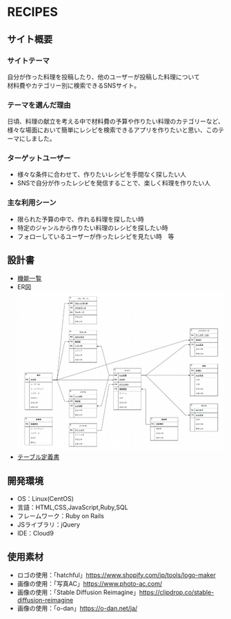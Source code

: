 # RECIPES
<!--[こちら](http://3.113.181.21/)からサイトへのアクセスが可能です。-->

## サイト概要

### サイトテーマ
自分が作った料理を投稿したり、他のユーザーが投稿した料理について<br>
材料費やカテゴリー別に検索できるSNSサイト。
​
### テーマを選んだ理由
日頃、料理の献立を考える中で材料費の予算や作りたい料理のカテゴリーなど、<br>
様々な場面において簡単にレシピを検索できるアプリを作りたいと思い、このテーマにしました。<br>

### ターゲットユーザー
- 様々な条件に合わせて、作りたいレシピを手間なく探したい人
- SNSで自分が作ったレシピを発信することで、楽しく料理を作りたい人

### 主な利用シーン
- 限られた予算の中で、作れる料理を探したい時
- 特定のジャンルから作りたい料理のレシピを探したい時
- フォローしているユーザーが作ったレシピを見たい時　等

## 設計書
- [機能一覧](https://docs.google.com/spreadsheets/d/1JDppa8nSIQzA-cBbLt10_6sFv0_wO5THL_cUynzovv0/edit?usp=sharing)
- ER図
![ER図](er.png)
- [テーブル定義書](https://docs.google.com/spreadsheets/d/1nnshbtLZcN0bYeOM3KJDRzxWb1Lm1Jy8yUglrrD6Z_s/edit?usp=sharing)
​
## 開発環境
- OS：Linux(CentOS)
- 言語：HTML,CSS,JavaScript,Ruby,SQL
- フレームワーク：Ruby on Rails
- JSライブラリ：jQuery
- IDE：Cloud9
​
## 使用素材
- ロゴの使用：「hatchful」https://www.shopify.com/jp/tools/logo-maker
- 画像の使用：「写真AC」https://www.photo-ac.com/
- 画像の使用：「Stable Diffusion Reimagine」https://clipdrop.co/stable-diffusion-reimagine
- 画像の使用：「o-dan」https://o-dan.net/ja/
